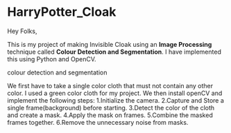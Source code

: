 # HarryPotter_Cloak

Hey Folks,

This is my project of making Invisible Cloak using an **Image Processing** technique called **Colour Detection and Segmentation**. I have implemented this using Python and OpenCV.

colour detection and segmentation


We first have to take a single color cloth that must not contain any other color. I used a green color cloth for my project.
We then install openCV and implement the following steps:
1.Initialize the camera.
2.Capture and Store a single frame(background) before starting.
3.Detect the color of the cloth and create a mask.
4.Apply the mask on frames.
5.Combine the masked frames together.
6.Remove the unnecessary noise from masks.

